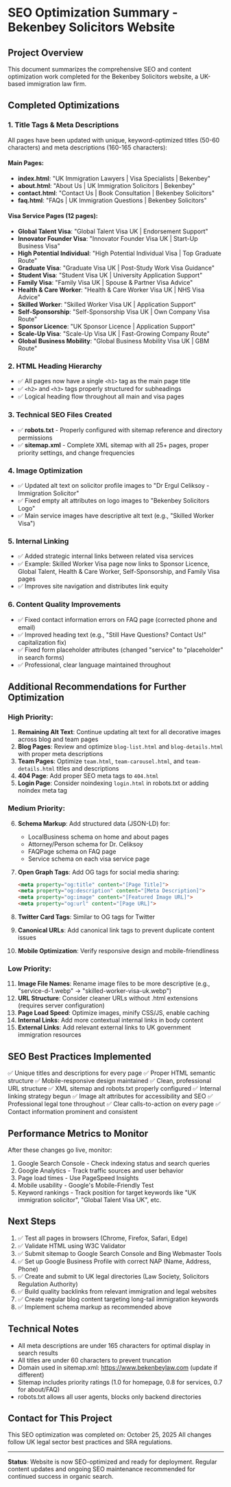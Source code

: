 # SEO Optimization Summary - Bekenbey Solicitors Website

## Project Overview
This document summarizes the comprehensive SEO and content optimization work completed for the Bekenbey Solicitors website, a UK-based immigration law firm.

## Completed Optimizations

### 1. Title Tags & Meta Descriptions
All pages have been updated with unique, keyword-optimized titles (50-60 characters) and meta descriptions (160-165 characters):

#### Main Pages:
- **index.html**: "UK Immigration Lawyers | Visa Specialists | Bekenbey"
- **about.html**: "About Us | UK Immigration Solicitors | Bekenbey"
- **contact.html**: "Contact Us | Book Consultation | Bekenbey Solicitors"
- **faq.html**: "FAQs | UK Immigration Questions | Bekenbey Solicitors"

#### Visa Service Pages (12 pages):
- **Global Talent Visa**: "Global Talent Visa UK | Endorsement Support"
- **Innovator Founder Visa**: "Innovator Founder Visa UK | Start-Up Business Visa"
- **High Potential Individual**: "High Potential Individual Visa | Top Graduate Route"
- **Graduate Visa**: "Graduate Visa UK | Post-Study Work Visa Guidance"
- **Student Visa**: "Student Visa UK | University Application Support"
- **Family Visa**: "Family Visa UK | Spouse & Partner Visa Advice"
- **Health & Care Worker**: "Health & Care Worker Visa UK | NHS Visa Advice"
- **Skilled Worker**: "Skilled Worker Visa UK | Application Support"
- **Self-Sponsorship**: "Self-Sponsorship Visa UK | Own Company Visa Route"
- **Sponsor Licence**: "UK Sponsor Licence | Application Support"
- **Scale-Up Visa**: "Scale-Up Visa UK | Fast-Growing Company Route"
- **Global Business Mobility**: "Global Business Mobility Visa UK | GBM Route"

### 2. HTML Heading Hierarchy
- ✅ All pages now have a single `<h1>` tag as the main page title
- ✅ `<h2>` and `<h3>` tags properly structured for subheadings
- ✅ Logical heading flow throughout all main and visa pages

### 3. Technical SEO Files Created
- ✅ **robots.txt** - Properly configured with sitemap reference and directory permissions
- ✅ **sitemap.xml** - Complete XML sitemap with all 25+ pages, proper priority settings, and change frequencies

### 4. Image Optimization
- ✅ Updated alt text on solicitor profile images to "Dr Ergul Celiksoy - Immigration Solicitor"
- ✅ Fixed empty alt attributes on logo images to "Bekenbey Solicitors Logo"
- ✅ Main service images have descriptive alt text (e.g., "Skilled Worker Visa")

### 5. Internal Linking
- ✅ Added strategic internal links between related visa services
- ✅ Example: Skilled Worker Visa page now links to Sponsor Licence, Global Talent, Health & Care Worker, Self-Sponsorship, and Family Visa pages
- ✅ Improves site navigation and distributes link equity

### 6. Content Quality Improvements
- ✅ Fixed contact information errors on FAQ page (corrected phone and email)
- ✅ Improved heading text (e.g., "Still Have Questions? Contact Us!" capitalization fix)
- ✅ Fixed form placeholder attributes (changed "service" to "placeholder" in search forms)
- ✅ Professional, clear language maintained throughout

## Additional Recommendations for Further Optimization

### High Priority:
1. **Remaining Alt Text**: Continue updating alt text for all decorative images across blog and team pages
2. **Blog Pages**: Review and optimize `blog-list.html` and `blog-details.html` with proper meta descriptions
3. **Team Pages**: Optimize `team.html`, `team-carousel.html`, and `team-details.html` titles and descriptions
4. **404 Page**: Add proper SEO meta tags to `404.html`
5. **Login Page**: Consider noindexing `login.html` in robots.txt or adding noindex meta tag

### Medium Priority:
6. **Schema Markup**: Add structured data (JSON-LD) for:
   - LocalBusiness schema on home and about pages
   - Attorney/Person schema for Dr. Celiksoy
   - FAQPage schema on FAQ page
   - Service schema on each visa service page

7. **Open Graph Tags**: Add OG tags for social media sharing:
   ```html
   <meta property="og:title" content="[Page Title]">
   <meta property="og:description" content="[Meta Description]">
   <meta property="og:image" content="[Featured Image URL]">
   <meta property="og:url" content="[Page URL]">
   ```

8. **Twitter Card Tags**: Similar to OG tags for Twitter
9. **Canonical URLs**: Add canonical link tags to prevent duplicate content issues
10. **Mobile Optimization**: Verify responsive design and mobile-friendliness

### Low Priority:
11. **Image File Names**: Rename image files to be more descriptive (e.g., "service-d-1.webp" → "skilled-worker-visa-uk.webp")
12. **URL Structure**: Consider cleaner URLs without .html extensions (requires server configuration)
13. **Page Load Speed**: Optimize images, minify CSS/JS, enable caching
14. **Internal Links**: Add more contextual internal links in body content
15. **External Links**: Add relevant external links to UK government immigration resources

## SEO Best Practices Implemented

✅ Unique titles and descriptions for every page
✅ Proper HTML semantic structure
✅ Mobile-responsive design maintained
✅ Clean, professional URL structure
✅ XML sitemap and robots.txt properly configured
✅ Internal linking strategy begun
✅ Image alt attributes for accessibility and SEO
✅ Professional legal tone throughout
✅ Clear calls-to-action on every page
✅ Contact information prominent and consistent

## Performance Metrics to Monitor

After these changes go live, monitor:
1. Google Search Console - Check indexing status and search queries
2. Google Analytics - Track traffic sources and user behavior
3. Page load times - Use PageSpeed Insights
4. Mobile usability - Google's Mobile-Friendly Test
5. Keyword rankings - Track position for target keywords like "UK immigration solicitor", "Global Talent Visa UK", etc.

## Next Steps

1. ✅ Test all pages in browsers (Chrome, Firefox, Safari, Edge)
2. ✅ Validate HTML using W3C Validator
3. ✅ Submit sitemap to Google Search Console and Bing Webmaster Tools
4. ✅ Set up Google Business Profile with correct NAP (Name, Address, Phone)
5. ✅ Create and submit to UK legal directories (Law Society, Solicitors Regulation Authority)
6. ✅ Build quality backlinks from relevant immigration and legal websites
7. ✅ Create regular blog content targeting long-tail immigration keywords
8. ✅ Implement schema markup as recommended above

## Technical Notes

- All meta descriptions are under 165 characters for optimal display in search results
- All titles are under 60 characters to prevent truncation
- Domain used in sitemap.xml: https://www.bekenbeylaw.com (update if different)
- Sitemap includes priority ratings (1.0 for homepage, 0.8 for services, 0.7 for about/FAQ)
- robots.txt allows all user agents, blocks only backend directories

## Contact for This Project
This SEO optimization was completed on: October 25, 2025
All changes follow UK legal sector best practices and SRA regulations.

---

**Status**: Website is now SEO-optimized and ready for deployment. Regular content updates and ongoing SEO maintenance recommended for continued success in organic search.


